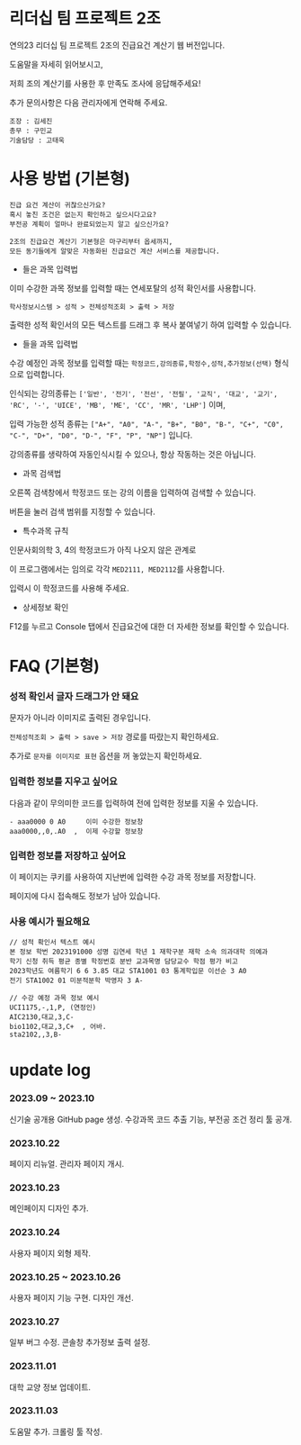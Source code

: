 # 리더십 팀 프로젝트 2조

연의23 리더십 팀 프로젝트 2조의 진급요건 계산기 웹 버전입니다.

도움말을 자세히 읽어보시고,

저희 조의 계산기를 사용한 후 만족도 조사에 응답해주세요!

추가 문의사항은 다음 관리자에게 연락해 주세요.

```
조장 : 김세진
총무 : 구민교
기술담당 : 고태욱
```

# 사용 방법 (기본형)
```
진급 요건 계산이 귀찮으신가요?
혹시 놓친 조건은 없는지 확인하고 싶으시다고요?
부전공 계획이 얼마나 완료되었는지 알고 싶으신가요?
```
```
2조의 진급요건 계산기 기본형은 마구리부터 옵세까지, 
모든 동기들에게 알맞은 자동화된 진급요건 계산 서비스를 제공합니다.
```
- 들은 과목 입력법

이미 수강한 과목 정보를 입력할 때는 연세포탈의 성적 확인서를 사용합니다.

```
학사정보시스템 > 성적 > 전체성적조회 > 출력 > 저장
```

출력한 성적 확인서의 모든 텍스트를 드래그 후 복사 붙여넣기 하여 입력할 수 있습니다.

- 들을 과목 입력법

수강 예정인 과목 정보를 입력할 때는 ```학정코드,강의종류,학정수,성적,추가정보(선택)``` 형식으로 입력합니다.

인식되는 강의종류는 ```['일반', '전기', '전선', '전필', '교직', '대교', '교기', 'RC', '-', 'UICE', 'MB', 'ME', 'CC', 'MR', 'LHP']``` 이며,

입력 가능한 성적 종류는 ```["A+", "A0", "A-", "B+", "B0", "B-", "C+", "C0", "C-", "D+", "D0", "D-", "F", "P", "NP"]``` 입니다.

강의종류를 생략하여 자동인식시킬 수 있으나, 항상 작동하는 것은 아닙니다.

- 과목 검색법

오른쪽 검색창에서 학정코드 또는 강의 이름을 입력하여 검색할 수 있습니다.

버튼을 눌러 검색 범위를 지정할 수 있습니다.

- 특수과목 규칙

인문사회의학 3, 4의 학정코드가 아직 나오지 않은 관계로

이 프로그램에서는 임의로 각각 ```MED2111, MED2112```를 사용합니다.

입력시 이 학정코드를 사용해 주세요.

- 상세정보 확인

F12를 누르고 Console 탭에서 진급요건에 대한 더 자세한 정보를 확인할 수 있습니다.

# FAQ (기본형)

### 성적 확인서 글자 드래그가 안 돼요

문자가 아니라 이미지로 출력된 경우입니다.

```전체성적조회 > 출력 > save > 저장``` 경로를 따랐는지 확인하세요.

추가로 ```문자를 이미지로 표현``` 옵션을 꺼 놓았는지 확인하세요.

### 입력한 정보를 지우고 싶어요

다음과 같이 무의미한 코드를 입력하여 전에 입력한 정보를 지울 수 있습니다.

```
- aaa0000 0 A0     이미 수강한 정보창
aaa0000,,0,.A0  ,  이제 수강할 정보창
```

### 입력한 정보를 저장하고 싶어요

이 페이지는 쿠키를 사용하여 지난번에 입력한 수강 과목 정보를 저장합니다.

페이지에 다시 접속해도 정보가 남아 있습니다.

### 사용 예시가 필요해요

```
// 성적 확인서 텍스트 예시
본 정보 학번 2023191000 성명 김연세 학년 1 재학구분 재학 소속 의과대학 의예과
학기 신청 취득 평균 종별 학정번호 분반 교과목명 담당교수 학점 평가 비고
2023학년도 여름학기 6 6 3.85 대교 STA1001 03 통계학입문 이선순 3 A0
전기 STA1002 01 미분적분학 박영자 3 A- 
```

```
// 수강 예정 과목 정보 예시
UCI1175,-,1,P, (연정인)
AIC2130,대교,3,C-
bio1102,대교,3,C+  , 어바.
sta2102,,3,B-
```

# update log

### 2023.09 ~ 2023.10

신기술 공개용 GitHub page 생성. 수강과목 코드 추출 기능, 부전공 조건 정리 툴 공개.

### 2023.10.22

페이지 리뉴얼. 관리자 페이지 개시.

### 2023.10.23

메인페이지 디자인 추가.

### 2023.10.24

사용자 페이지 외형 제작.

### 2023.10.25 ~ 2023.10.26

사용자 페이지 기능 구현. 디자인 개선.

### 2023.10.27

일부 버그 수정. 콘솔창 추가정보 출력 설정.

### 2023.11.01

대학 교양 정보 업데이트.

### 2023.11.03

도움말 추가. 크롤링 툴 작성.
